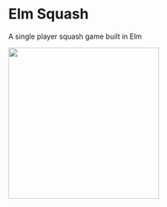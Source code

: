 # Elm Squash

A single player squash game built in Elm

<img src="https://media.giphy.com/media/OCXJ7N0lB2E2A5Q9CN/giphy.gif" width="300">
